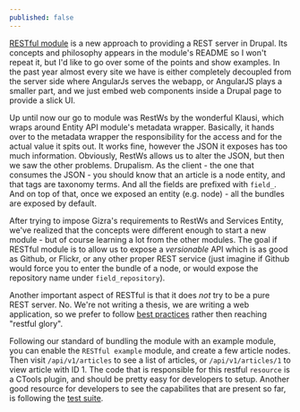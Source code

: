 ```yaml
---
published: false
---
```


[RESTful module](https://github.com/Gizra/restful#restful-best-practices-for-drupal) is a new approach to providing a REST server in Drupal. Its concepts and philosophy appears in the module's README so I won't repeat it, but I'd like to go over some of the points and show examples.
In the past year almost every site we have is either completely decoupled from the server side where AngularJs serves the webapp, or AngularJS plays a smaller part, and we just embed web components inside a Drupal page to provide a slick UI.

Up until now our go to module was RestWs by the wonderful Klausi, which wraps around Entity API module's metadata wrapper. Basically, it hands over to the metadata wrapper the responsibility for the access and for the actual value it spits out.
It works fine, however the JSON it exposes has too much information. 
Obviously, RestWs allows us to alter the JSON, but then we saw the other problems. Drupalism. As the client - the one that consumes the JSON - you should know that an article is a node entity, and that tags are taxonomy terms. And all the fields are prefixed with ``field_``. And on top of that, once we exposed an entity (e.g. node) - all the bundles are exposed by default.

After trying to impose Gizra's requirements to RestWs and Services Entity, we've realized that the concepts were different enough to start a new module - but of course learning a lot from the other modules. 
The goal if RESTful module is to allow us to expose a _versionable_ API which is as good as Github, or Flickr, or any other proper REST service (just imagine if Github would force you to enter the bundle of a node, or would expose the repository name under ``field_repository``).

Another important aspect of RESTful is that it does _not_ try to be a pure REST server. No. We're not writing a thesis, we are writing a web application, so we prefer to follow [best practices](http://www.vinaysahni.com/best-practices-for-a-pragmatic-restful-api) rather then reaching "restful glory".

Following our standard of bundling the module with an example module, you can enable the ``RESTful example`` module, and create a few article nodes.
Then visit ``/api/v1/articles`` to see a list of articles, or ``/api/v1/articles/1`` to view article with ID 1.
The code that is responsible for this restful ``resource`` is a CTools plugin, and should be pretty easy for developers to setup.
Another good resource for developers to see the capabilites that are present so far, is following the [test suite](https://github.com/Gizra/restful/tree/7.x-1.x/tests).
